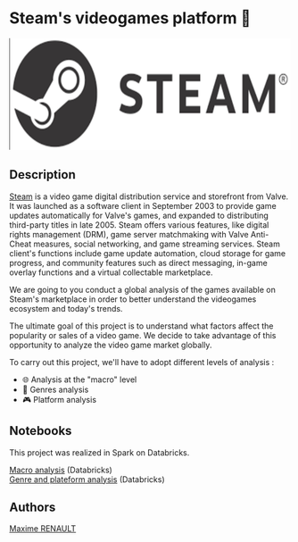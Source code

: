 # Steam's videogames platform 👾

<center><img src='./data/logo.png' height='200'></center>

## Description

[Steam](https://store.steampowered.com/?l=french) is a video game digital distribution service and storefront from Valve. It was launched as a software client in September 2003 to provide game updates automatically for Valve's games, and expanded to distributing third-party titles in late 2005. Steam offers various features, like digital rights management (DRM), game server matchmaking with Valve Anti-Cheat measures, social networking, and game streaming services. Steam client's functions include game update automation, cloud storage for game progress, and community features such as direct messaging, in-game overlay functions and a virtual collectable marketplace.

We are going to you conduct a global analysis of the games available on Steam's marketplace in order to better understand the videogames ecosystem and today's trends.

The ultimate goal of this project is to understand what factors affect the popularity or sales of a video game. We decide to take advantage of this opportunity to analyze the video game market globally.

To carry out this project, we'll have to adopt different levels of analysis :
- 🌐 Analysis at the "macro" level
- 🔎 Genres analysis
- 🎮 Platform analysis

## Notebooks

This project was realized in Spark on Databricks.

[Macro analysis](https://databricks-prod-cloudfront.cloud.databricks.com/public/4027ec902e239c93eaaa8714f173bcfc/4492848559680754/1059188524681607/4195391335503949/latest.html) (Databricks)\
[Genre and plateform analysis](https://databricks-prod-cloudfront.cloud.databricks.com/public/4027ec902e239c93eaaa8714f173bcfc/4492848559680754/1136951317345610/4195391335503949/latest.html) (Databricks)

## Authors

[Maxime RENAULT](https://github.com/qxzjy)